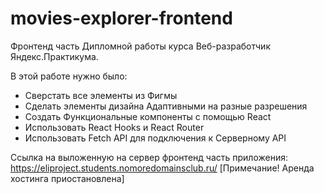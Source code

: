 # movies-explorer-frontend
Фронтенд часть Дипломной работы курса Веб-разработчик Яндекс.Практикума.

В этой работе нужно было:
* Сверстать все элементы из Фигмы
* Сделать элементы дизайна Адаптивными на разные разрешения 
* Создать Функциональные компоненты с помощью React
* Использовать React Hooks и React Router
* Использовать Fetch API для подключения к Серверному API

Ссылка на выложенную на сервер фронтенд часть приложения: https://eliproject.students.nomoredomainsclub.ru/
[Примечание! Аренда хостинга приостановлена]
